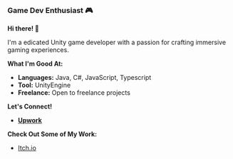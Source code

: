 ### Game Dev Enthusiast 🎮

**Hi there! 👋**

I'm a edicated Unity game developer with a passion for crafting immersive gaming experiences. 

**What I'm Good At:**

* **Languages:** Java, C#, JavaScript, Typescript 
* **Tool:** UnityEngine 
* **Freelance:** Open to freelance projects

**Let's Connect!**

* **[Upwork](https://www.upwork.com/freelancers/~0145b40ecb783448f6)**

**Check Out Some of My Work:**
* [Itch.io](https://bongoye.itch.io/)
